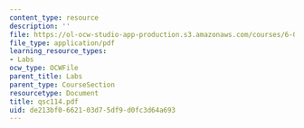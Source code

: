 ```yaml
---
content_type: resource
description: ''
file: https://ol-ocw-studio-app-production.s3.amazonaws.com/courses/6-071j-introduction-to-electronics-signals-and-measurement-spring-2006/de213bf0662103d75df9d0fc3d64a693_qsc114.pdf
file_type: application/pdf
learning_resource_types:
- Labs
ocw_type: OCWFile
parent_title: Labs
parent_type: CourseSection
resourcetype: Document
title: qsc114.pdf
uid: de213bf0-6621-03d7-5df9-d0fc3d64a693
---
```

